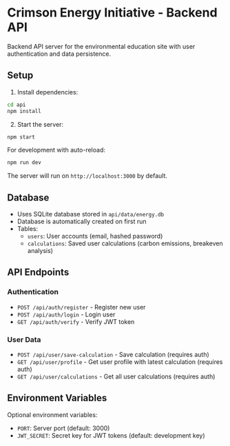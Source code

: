 # Crimson Energy Initiative - Backend API

Backend API server for the environmental education site with user authentication and data persistence.

## Setup

1. Install dependencies:
```bash
cd api
npm install
```

2. Start the server:
```bash
npm start
```

For development with auto-reload:
```bash
npm run dev
```

The server will run on `http://localhost:3000` by default.

## Database

- Uses SQLite database stored in `api/data/energy.db`
- Database is automatically created on first run
- Tables:
  - `users`: User accounts (email, hashed password)
  - `calculations`: Saved user calculations (carbon emissions, breakeven analysis)

## API Endpoints

### Authentication
- `POST /api/auth/register` - Register new user
- `POST /api/auth/login` - Login user
- `GET /api/auth/verify` - Verify JWT token

### User Data
- `POST /api/user/save-calculation` - Save calculation (requires auth)
- `GET /api/user/profile` - Get user profile with latest calculation (requires auth)
- `GET /api/user/calculations` - Get all user calculations (requires auth)

## Environment Variables

Optional environment variables:
- `PORT`: Server port (default: 3000)
- `JWT_SECRET`: Secret key for JWT tokens (default: development key)

